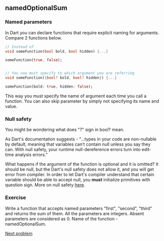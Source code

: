 ## namedOptionalSum

### Named parameters

In Dart you can declare functions that require explicit naming for arguments. Compare 2 functions below.

```dart
// Instead of
void someFunction(bool bold, bool hidden) {...}

someFunction(true, false);
```

```dart

// You now must specify to which argument you are referring
void someFunction({bool? bold, bool? hidden}) {...}

someFunction(bold: true, hidden: false);
```

This way you must specify the name of argument each time you call a function. You can also skip parameter by simply not specifying its name and value.

### Null safety

You might be wondering what does "?" sign in bool? mean.

As Dart's documentation suggests - "...types in your code are non-nullable by default, meaning that variables can’t contain null unless you say they can. With null safety, your runtime null-dereference errors turn into edit-time analysis errors."

What happens if the argument of the function is optional and it is omitted? It should be null, but the Dart's null safety does not allow it, and you will get error from compiler. In order to let Dart's compiler understand that certain variable should be able to accept null, you **must** initialize primitives with question sign. More on null safety [here](https://dart.dev/null-safety).

### **Exercise**

Write a function that accepts named parameters "first", "second", "third" and returns the sum of them. All the parameters are integers. Absent parameters are considered as 0. Name of the function - namedOptionalSum.

[Next problem](https://github.com/alem-01/alem_public/edit/master/subjects/flutter_piscine/optionalSum)
